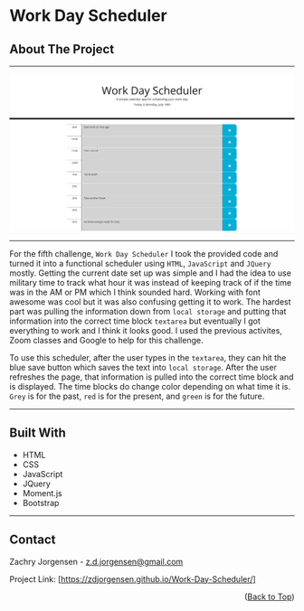 <div id="top"></div>

# Work Day Scheduler

<!-- ABOUT THE PROJECT -->
## About The Project
<hr>

<img src="./assets/img/Work-day-scheduler-screenshot.png" alt="image of schedule">

<hr>

For the fifth challenge, `Work Day Scheduler` I took the provided code and turned it into a functional scheduler using `HTML`, `JavaScript` and `JQuery` mostly. Getting the current date set up was simple and I had the idea to use military time to track what hour it was instead of keeping track of if the time was in the AM or PM which I think sounded hard. Working with font awesome was cool but it was also confusing getting it to work. The hardest part was pulling the information down from `local storage` and putting that information into the correct time block `textarea` but eventually I got everything to work and I think it looks good. I used the previous activites, Zoom classes and Google to help for this challenge.

To use this scheduler, after the user types in the `textarea`, they can hit the blue save button which saves the text into `local storage`. After the user refreshes the page, that information is pulled into the correct time block and is displayed. The time blocks do change color depending on what time it is. `Grey` is for the past, `red` is for the present, and `green` is for the future. 

<hr>

<!-- BUILT WITH -->
## Built With
<ul>
    <li> HTML
    <li> CSS
    <li> JavaScript
    <li> JQuery
    <li> Moment.js
    <li> Bootstrap
</ul>

<hr>

<!-- CONTACT ME -->
## Contact

Zachry Jorgensen - z.d.jorgensen@gmail.com

Project Link: [https://zdjorgensen.github.io/Work-Day-Scheduler/]

<p align="right">(<a href="#top">Back to Top</a>)</p>